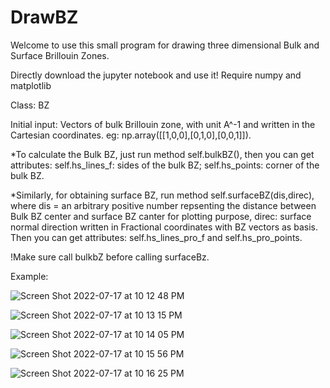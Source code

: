 # DrawBZ
Welcome to use this small program for drawing three dimensional Bulk and Surface Brillouin Zones.

Directly download the jupyter notebook and use it! Require numpy and matplotlib


Class: BZ

Initial input: Vectors of bulk Brillouin zone, with unit A^-1 and written in the Cartesian coordinates. eg: np.array([[1,0,0],[0,1,0],[0,0,1]]).

*To calculate the Bulk BZ, just run method self.bulkBZ(), then you can get attributes: self.hs_lines_f: sides of the bulk BZ; self.hs_points: corner of the bulk BZ.

*Similarly, for obtaining surface BZ, run method self.surfaceBZ(dis,direc), where dis = an arbitrary positive number repsenting the distance between Bulk BZ center and surface BZ canter for plotting purpose, direc: surface normal direction written in Fractional coordinates with BZ vectors as basis.
Then you can get attributes: self.hs_lines_pro_f and self.hs_pro_points.

!Make sure call bulkbZ before calling surfaceBz.

Example:

![Screen Shot 2022-07-17 at 10 12 48 PM](https://user-images.githubusercontent.com/62127000/179436001-5863e173-997f-4f67-b9c6-ad63d735cfee.png)

![Screen Shot 2022-07-17 at 10 13 15 PM](https://user-images.githubusercontent.com/62127000/179436027-cee2ebaf-0c28-454f-b611-811bb18a1c61.png)

![Screen Shot 2022-07-17 at 10 14 05 PM](https://user-images.githubusercontent.com/62127000/179436092-662490c5-64a9-4ff0-87de-953620bf2b6e.png)

![Screen Shot 2022-07-17 at 10 15 56 PM](https://user-images.githubusercontent.com/62127000/179436221-65b157ce-4b0c-44fd-9481-43d8ec298b48.png)

![Screen Shot 2022-07-17 at 10 16 25 PM](https://user-images.githubusercontent.com/62127000/179436251-ac964b61-31b5-44ef-81d0-88f9f88c8744.png)
